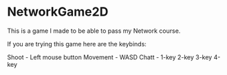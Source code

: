 # NetworkGame2D
This is a game I made to be able to pass my Network course.

If you are trying this game here are the keybinds:

Shoot - Left mouse button
Movement - WASD
Chatt - 1-key 2-key 3-key 4-key